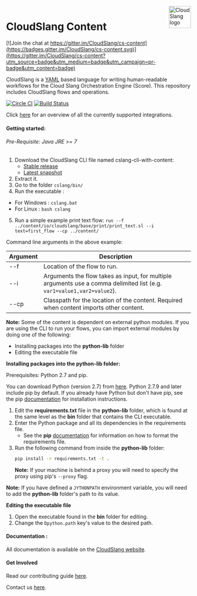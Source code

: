 <a href="http://cloudslang.io/">
    <img src="https://camo.githubusercontent.com/ece898cfb3a9cc55353e7ab5d9014cc314af0234/687474703a2f2f692e696d6775722e636f6d2f696849353630562e706e67" alt="CloudSlang logo" title="CloudSlang" align="right" height="60"/>
</a>

CloudSlang Content
==================

[![Join the chat at https://gitter.im/CloudSlang/cs-content](https://badges.gitter.im/CloudSlang/cs-content.svg)](https://gitter.im/CloudSlang/cs-content?utm_source=badge&utm_medium=badge&utm_campaign=pr-badge&utm_content=badge)

CloudSlang is a [YAML](http://yaml.org) based language for writing human-readable workflows for the Cloud Slang Orchestration Engine (Score). This repository includes CloudSlang flows and operations.

[![Circle CI](https://circleci.com/gh/CloudSlang/cs-content/tree/master.svg?style=svg)](https://circleci.com/gh/CloudSlang/cs-content/tree/master)
[![Build Status](https://travis-ci.org/CloudSlang/cs-content.svg?branch=master)](https://travis-ci.org/CloudSlang/cs-content)

Click [here](/DOCS.md) for an overview of all the currently supported integrations.

#### Getting started:

###### Pre-Requisite: Java JRE >= 7

1. Download the CloudSlang CLI file named cslang-cli-with-content:
    + [Stable release](https://github.com/CloudSlang/cloud-slang/releases/latest)
    + [Latest snapshot](https://github.com/CloudSlang/cloud-slang/releases/)
2. Extract it.
3. Go to the folder `cslang/bin/`
4. Run the executable :
  - For Windows : `cslang.bat`
  - For Linux : `bash cslang`
5. Run a simple example print text flow: `run --f ../content/io/cloudslang/base/print/print_text.sl --i text=first_flow --cp ../content/`

Command line arguments in the above example:

Argument|Description
---|---
--f | Location of the flow to run.
--i | Arguments the flow takes as input, for multiple arguments use a comma delimited list (e.g. `var1=value1,var2=value2`).
--cp | Classpath for the location of the content. Required when content imports other content.


**Note:** Some of the content is dependent on external python modules. If you are using the CLI to run your flows, you can import external modules by doing one of the following:

+ Installing packages into the **python-lib** folder
+ Editing the executable file

**Installing packages into the python-lib folder:**

Prerequisites:  Python 2.7 and pip.

You can download Python (version 2.7) from [here](https://www.python.org/). Python 2.7.9 and later include pip by default. If you already have Python but don't have pip, see the pip [documentation](https://pip.pypa.io/en/latest/installing.html) for
installation instructions.

1. Edit the **requirements.txt** file in the **python-lib** folder, which is found at the same level as the **bin** folder that contains the CLI executable.
2. Enter the Python package and all its dependencies in the requirements file.
	+ See the **pip** [documentation](https://pip.pypa.io/en/latest/user_guide.html#requirements-files) for information on how to format the requirements file.
3.  Run the following command from inside the **python-lib** folder:
    ```bash
    pip install -r requirements.txt -t .
    ```
    **Note:** If your machine is behind a proxy you will need to specify the proxy using pip's `--proxy` flag.

**Note:** If you have defined a `JYTHONPATH` environment variable, you will need to add the **python-lib** folder's path to its value.

**Editing the executable file**

1. Open the executable found in the **bin** folder for editing.
2. Change the `Dpython.path` key's value to the desired path.

#### Documentation :

All documentation is available on the [CloudSlang website](http://www.cloudslang.io/#/docs).

#### Get Involved

Read our contributing guide [here](CONTRIBUTING.md).

Contact us [here](mailto:support@cloudslang.io).
